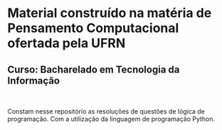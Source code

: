 # Material construído na matéria de Pensamento Computacional ofertada pela UFRN
## Curso: Bacharelado em Tecnologia da Informação

<br>
<p>Constam nesse repositório as resoluções de questões de lógica de programação. Com a utilização da linguagem de programação Python.</p>